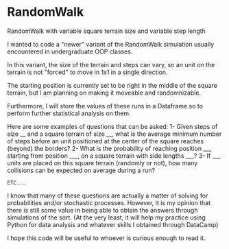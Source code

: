 # RandomWalk
RandomWalk with variable square terrain size and variable step length

I wanted to code a "newer" variant of the RandomWalk simulation usually encountered in undergraduate OOP classes.

In this variant, the size of the terrain and steps can vary, so an unit on the terrain is not "forced" to move in 1x1 in a single direction.

The starting position is currently set to be right in the middle of the square terrain, 
but I am planning on making it moveable and randomnizable.

Furthermore, I will store the values of these runs in a Dataframe so to perform further statistical analysis on them.

Here are some examples of questions that can be asked:
    1- Given steps of size __ and a square terrain of size __, what is the average minimum number of steps before an unit positioned at the 
       center of the square reaches (beyond) the borders?
    2- What is the probability of reaching position ___ starting from position ___, on a square terrain with side lengths ___?
    3- If ___ units are placed on this square terrain (randomly or not), how many collisions can be expected on average during a run?
    
    ETC...
    
I know that many of these questions are actually a matter of solving for probabilities and/or stochastic processes.
However, it is my opinion that there is still some value in being able to obtain the answers through simulations of the sort.
(At the very least, it will help my practice using Python for data analysis and whatever skills I obtained through DataCamp)

I hope this code will be useful to whoever is curious enough to read it.
